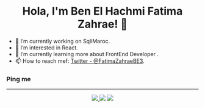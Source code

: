 <h1 align="center" > Hola, I'm Ben El Hachmi Fatima Zahrae! 👋 </h1>


- 🔭 I’m currently working on SqliMaroc.
- 👀 I’m interested in React.
- 🌱 I’m currently learning more about FrontEnd Developer .
- 📫 How to reach mef: [Twitter - @FatimaZahraeBE3](https://twitter.com/fatimazahraebe3).


<h3 >Ping me</h3>
<hr>
<p align="center">
<a href="https://ma.linkedin.com/in/fz-benelhachmi"><img src="https://img.shields.io/badge/linkedin-%230177B5?style=flat&logo=linkedin&logoColor=white"/>
   <a href="https://twitter.com/fatimazahraebe3"><img src="https://img.shields.io/badge/twitter-%231FA1F1?style=flat&logo=twitter&logoColor=white"/></a>
  <a href="mailto: fz.benelhachmi@gmail.com"><img src="https://img.shields.io/badge/gmail-%231FA1F1?style=flat&logo=gmail&logoColor=white"/></a>
   
 
  </p>
